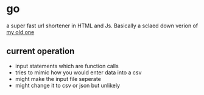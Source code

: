 # go
a super fast url shortener in HTML and Js. Basically a sclaed down verion of [my old one](github.com/skparab1/js-url-shortener)

## current operation
- input statements which are function calls
- tries to mimic how you would enter data into a csv
- might make the input file seperate
- might change it to csv or json but unlikely
